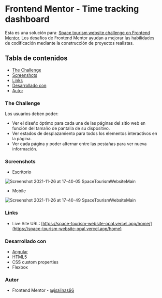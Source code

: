 # Frontend Mentor - Time tracking dashboard

Esta es una solución para: [Space tourism website challenge on Frontend Mentor](https://www.frontendmentor.io/challenges/space-tourism-multipage-website-gRWj1URZ3). Los desafíos de Frontend Mentor ayudan a mejorar las habilidades de codificación mediante la construcción de proyectos realistas.

## Tabla de contenidos
- [The Challenge](#the-challenge)
- [Screenshots](#screenshot)
- [Links](#links)
- [Desarrollado con](#desarrollado-con)
- [Autor](#autor)


### The Challenge
Los usuarios deben poder:

- Ver el diseño óptimo para cada una de las páginas del sitio web en función del tamaño de pantalla de su dispositivo.
- Ver estados de desplazamiento para todos los elementos interactivos en la página.
- Ver cada página y poder alternar entre las pestañas para ver nueva información.


### Screenshots
- Escritorio

![Screenshot 2021-11-26 at 17-40-05 SpaceTourismWebsiteMain](https://user-images.githubusercontent.com/54508726/143635667-db4238fe-00b8-481b-a48c-f8d24af54cec.png)


- Mobile

![Screenshot 2021-11-26 at 17-40-49 SpaceTourismWebsiteMain](https://user-images.githubusercontent.com/54508726/143635738-fc38479e-5710-4560-90df-e358791c231e.png)


### Links
- Live Site URL: [https://space-tourism-website-opal.vercel.app/home/](https://space-tourism-website-opal.vercel.app/home)


### Desarrollado con
- [Angular](https://angular.io/)
- HTML5
- CSS custom properties
- Flexbox

### Autor
- Frontend Mentor - [@jsalinas96](https://www.frontendmentor.io/profile/jsalinas96)
